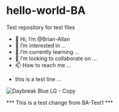 # hello-world-BA
Test repository for test files

- 👋 Hi, I’m @Brian-Allan
- 👀 I’m interested in ...
- 🌱 I’m currently learning ...
- 💞️ I’m looking to collaborate on ...
- 📫 How to reach me ...

* this is a test line ...

![Daybreak Blue LG - Copy](https://user-images.githubusercontent.com/89317042/130333317-021ff0b6-a4b6-4c18-92d7-e12c73f78f5d.png)

*** This is a test change from BA-Test1 ***
